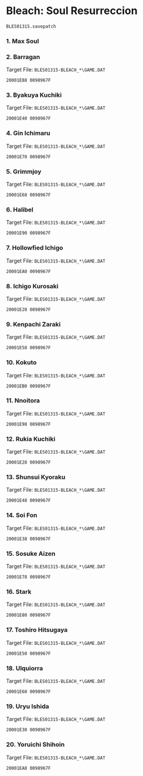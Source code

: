#  Bleach: Soul Resurreccion 

`BLES01315.savepatch`

### 1. Max Soul
### 2. Barragan

Target File: `BLES01315-BLEACH_*\GAME.DAT`

```
20001E88 0098967F
```

### 3. Byakuya Kuchiki

Target File: `BLES01315-BLEACH_*\GAME.DAT`

```
20001E40 0098967F
```

### 4. Gin Ichimaru

Target File: `BLES01315-BLEACH_*\GAME.DAT`

```
20001E70 0098967F
```

### 5. Grimmjoy

Target File: `BLES01315-BLEACH_*\GAME.DAT`

```
20001E68 0098967F
```

### 6. Halibel

Target File: `BLES01315-BLEACH_*\GAME.DAT`

```
20001E90 0098967F
```

### 7. Hollowfied Ichigo

Target File: `BLES01315-BLEACH_*\GAME.DAT`

```
20001EA0 0098967F
```

### 8. Ichigo Kurosaki

Target File: `BLES01315-BLEACH_*\GAME.DAT`

```
20001E20 0098967F
```

### 9. Kenpachi Zaraki

Target File: `BLES01315-BLEACH_*\GAME.DAT`

```
20001E58 0098967F
```

### 10. Kokuto

Target File: `BLES01315-BLEACH_*\GAME.DAT`

```
20001EB0 0098967F
```

### 11. Nnoitora

Target File: `BLES01315-BLEACH_*\GAME.DAT`

```
20001E98 0098967F
```

### 12. Rukia Kuchiki

Target File: `BLES01315-BLEACH_*\GAME.DAT`

```
20001E28 0098967F
```

### 13. Shunsui Kyoraku

Target File: `BLES01315-BLEACH_*\GAME.DAT`

```
20001E48 0098967F
```

### 14. Soi Fon

Target File: `BLES01315-BLEACH_*\GAME.DAT`

```
20001E38 0098967F
```

### 15. Sosuke Aizen

Target File: `BLES01315-BLEACH_*\GAME.DAT`

```
20001E78 0098967F
```

### 16. Stark

Target File: `BLES01315-BLEACH_*\GAME.DAT`

```
20001E80 0098967F
```

### 17. Toshiro Hitsugaya

Target File: `BLES01315-BLEACH_*\GAME.DAT`

```
20001E50 0098967F
```

### 18. Ulquiorra

Target File: `BLES01315-BLEACH_*\GAME.DAT`

```
20001E60 0098967F
```

### 19. Uryu Ishida

Target File: `BLES01315-BLEACH_*\GAME.DAT`

```
20001E30 0098967F
```

### 20. Yoruichi Shihoin

Target File: `BLES01315-BLEACH_*\GAME.DAT`

```
20001EA8 0098967F
```

